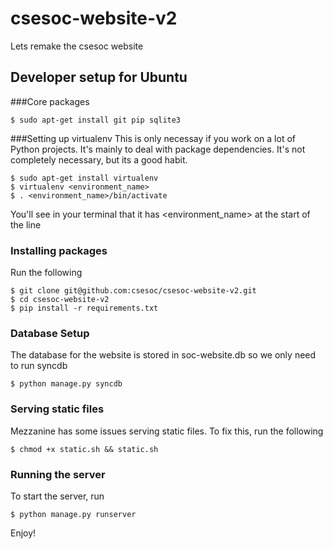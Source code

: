 csesoc-website-v2
=================

Lets remake the csesoc website

## Developer setup for Ubuntu
###Core packages
```
$ sudo apt-get install git pip sqlite3
```

###Setting up virtualenv
This is only necessay if you work on a lot of Python projects. It's mainly to deal with package dependencies. It's not completely necessary, but its a good habit.
```
$ sudo apt-get install virtualenv
$ virtualenv <environment_name>
$ . <environment_name>/bin/activate
```
You'll see in your terminal that it has \<environment_name\> at the start of the line

### Installing packages
Run the following
```
$ git clone git@github.com:csesoc/csesoc-website-v2.git
$ cd csesoc-website-v2
$ pip install -r requirements.txt
```

### Database Setup
The database for the website is stored in soc-website.db so we only need to run syncdb
```
$ python manage.py syncdb
```

### Serving static files
Mezzanine has some issues serving static files. To fix this, run the following
```
$ chmod +x static.sh && static.sh
```

### Running the server
To start the server, run
```
$ python manage.py runserver
```
Enjoy!
